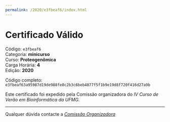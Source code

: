 ```yaml
---
permalink: /2020/e3fbeaf6/index.html
---
```


# Certificado Válido

Código: `e3fbeaf6`<br>
Categoria: **minicurso**<br>
Curso: **Proteogenômica**<br>
Carga Horária: **4**<br>
Edição: **2020**<br>


Código completo: `e3fbeaf63a95987d19de988fe0c2b3c6beb4077f5f1b9e19d8f720f416d27a9b`


Este certificado foi expedido pela Comissão organizadora do *IV Curso de Verão em Bioinformática da UFMG*.

----

Qualquer dúvida contacte a [_Comissão Organizadora_](<mailto:cursobioinfoufmg@gmail.com$subject=[Certificados]>)

